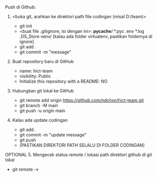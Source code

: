 Push di Github:
1. <buka git, arahkan ke direktori path file codingan (misal D:/team)>
   - git init
   - <buat file .gitignore, isi dengan ini>:
      __pycache__/
      *.pyc
      .env
      *.log
      .DS_Store
      venv/  [kalau ada folder virtualenv, pastikan foldernya di ignore]
    - git add .
    - git commit -m "message"
  
2. Buat repository baru di GitHub
   - name: hict-team
   - visibility: Public
   - Initialize this repository with a README: NO

3. Hubungkan git lokal ke GitHub
   - git remote add origin https://github.com/ndchsn/hict-team.git
   - git branch -M main
   - git push -u origin main

4. Kalau ada update codingan
   - git add .
   - git commit -m "update message"
   - git push
   - [PASTIKAN DIREKTORI PATH SELALU DI FOLDER CODINGAN]
  
OPTIONAL
5. Mengecek status remote / lokasi path direktori github di git lokal
   - git remote -v
